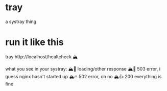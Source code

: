 # tray
a systray thing

# run it like this
tray http://localhost/healtcheck 🏔️

what you see in your systray:
🏔️🤔 loading/other response
🏔️🚂 503 error, i guess nginx hasn't started up
🏔️🔥 502 error, oh no
🏔️👍 200 everything is fine
